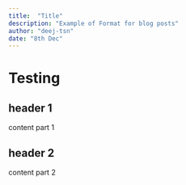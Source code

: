 ```yaml
---
title:  "Title"
description: "Example of Format for blog posts"
author: "deej-tsn"
date: "8th Dec"
---
```


# Testing

## header 1
content part 1
## header 2
content part 2